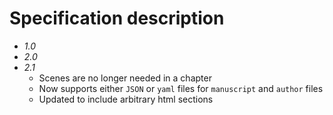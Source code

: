 # Specification description

- *1.0*
- *2.0*
- *2.1* 
    - Scenes are no longer needed in a chapter 
    - Now supports either `JSON` or `yaml` files for `manuscript` and `author` files
    - Updated to include arbitrary html sections
